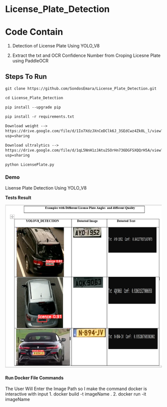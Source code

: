 # License_Plate_Detection

  <h1>Code Contain</h1>
  <p>
    
   1. Detection of License Plate Using YOLO_V8 
    
   2. Extract the txt and OCR Confidence Number  from Croping Licesne Plate using PaddleOCR
      
  </p>


 <h2>Steps To Run</h2>

   <p>
    
    git clone https://github.com/SondosEmara/License_Plate_Detection.git
        
   </p> 

   <p>
    
    cd License_Plate_Detection
        
   </p> 
   <p>
    
    pip install --upgrade pip
        
   </p>
   <p>
    
    pip install -r requirements.txt
        
   </p>

   <p>
    
    Download weight -->  https://drive.google.com/file/d/1Io7XdzJXnCeDClk6J_3SEdCwz4Zk0L_l/view?usp=sharing
        
   </p>

   <p>
    
    Download ultralytics --> https://drive.google.com/file/d/1qL5NnH1zJAtu2SOrHn736DGFSXQQrH5A/view?usp=sharing
        
   </p>
  
   <p>
    
    python LicensePlate.py
        
   </p>

<h3> Demo </h3>
<p>Lisense Plate Detection Using YOLO_V8</p>

  **Tests Result**
  
  
  ![](Output_ScreenShot/Output_Examples.PNG)

  <h4> Run Docker File Commands </h4>
  The User Will Enter the Image Path so I make the command docker is interactive with input
  1. docker build -t imageName .
  2. docker run -it imageName
  
  
  
  

   



















